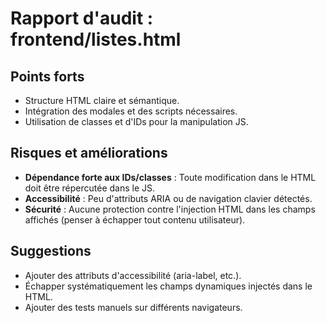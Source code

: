 # Rapport d'audit : frontend/listes.html

## Points forts
- Structure HTML claire et sémantique.
- Intégration des modales et des scripts nécessaires.
- Utilisation de classes et d'IDs pour la manipulation JS.

## Risques et améliorations
- **Dépendance forte aux IDs/classes** : Toute modification dans le HTML doit être répercutée dans le JS.
- **Accessibilité** : Peu d'attributs ARIA ou de navigation clavier détectés.
- **Sécurité** : Aucune protection contre l'injection HTML dans les champs affichés (penser à échapper tout contenu utilisateur).

## Suggestions
- Ajouter des attributs d'accessibilité (aria-label, etc.).
- Échapper systématiquement les champs dynamiques injectés dans le HTML.
- Ajouter des tests manuels sur différents navigateurs.
